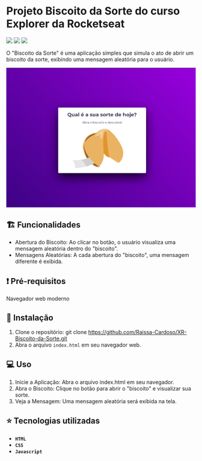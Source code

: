 # Projeto Biscoito da Sorte do curso Explorer da Rocketseat
<p>
    <img src="http://img.shields.io/static/v1?label=LICENSE&message=MIT&color=green"/>
    <img src="http://img.shields.io/static/v1?label=VERSION&message=2.0&color=blue"/>
    <img src="http://img.shields.io/static/v1?label=STATUS&message=DEPLOY&color=orange"/>
</p>

O "Biscoito da Sorte" é uma aplicação simples que simula o ato de abrir um biscoito da sorte, exibindo uma mensagem aleatória para o usuário.


![Imagem do página inicial do projeto](./assets/XR-Biscoito-da-Sorte.png)

## :building_construction: Funcionalidades

- Abertura do Biscoito: Ao clicar no botão, o usuário visualiza uma mensagem aleatória dentro do "biscoito".
- Mensagens Aleatórias: A cada abertura do "biscoito", uma mensagem diferente é exibida.


## :exclamation: Pré-requisitos

Navegador web moderno

## :hammer: Instalação

1. Clone o repositório: git clone https://github.com/Raissa-Cardoso/XR-Biscoito-da-Sorte.git
2. Abra o arquivo `index.html` em seu navegador web.

## :computer: Uso

1. Inicie a Aplicação: Abra o arquivo index.html em seu navegador.
2. Abra o Biscoito: Clique no botão para abrir o "biscoito" e visualizar sua sorte.
3. Veja a Mensagem: Uma mensagem aleatória será exibida na tela.


## :star: Tecnologias utilizadas

- **`HTML`**
- **`CSS`**
- **`Javascript`**